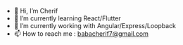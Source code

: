 - 👋 Hi, I’m Cherif
- 🌱 I’m currently learning React/Flutter
- 💞️ I’m currently working with Angular/Express/Loopback
- 📫 How to reach me : babacherif7@gmail.com

<!---
cherifbabafall/cherifbabafall is a ✨ special ✨ repository because its `README.md` (this file) appears on your GitHub profile.
You can click the Preview link to take a look at your changes.
--->
